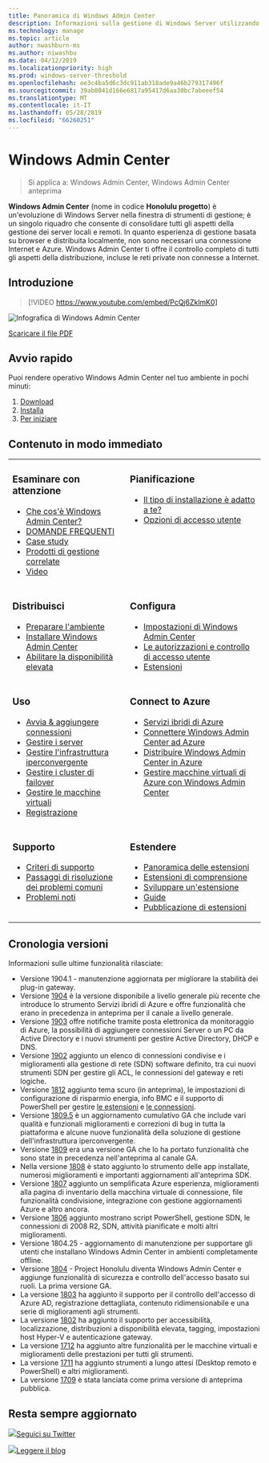 ```yaml
---
title: Panoramica di Windows Admin Center
description: Informazioni sulla gestione di Windows Server utilizzando Windows Admin Center (Project Honolulu)
ms.technology: manage
ms.topic: article
author: nwashburn-ms
ms.author: niwashbu
ms.date: 04/12/2019
ms.localizationpriority: high
ms.prod: windows-server-threshold
ms.openlocfilehash: ee3c4ba5d6c3dc911ab318ade9a46b279317496f
ms.sourcegitcommit: 39ab8041d166e6817a95417d6aa30bc7abeeef54
ms.translationtype: MT
ms.contentlocale: it-IT
ms.lasthandoff: 05/28/2019
ms.locfileid: "66260251"
---
```

# <a name="windows-admin-center"></a>Windows Admin Center

>Si applica a: Windows Admin Center, Windows Admin Center anteprima

**Windows Admin Center** (nome in codice **Honolulu progetto**) è un'evoluzione di Windows Server nella finestra di strumenti di gestione; è un singolo riquadro che consente di consolidare tutti gli aspetti della gestione dei server locali e remoti. In quanto esperienza di gestione basata su browser e distribuita localmente, non sono necessari una connessione Internet e Azure. Windows Admin Center ti offre il controllo completo di tutti gli aspetti della distribuzione, incluse le reti private non connesse a Internet.

## <a name="introduction"></a>Introduzione

>[!VIDEO https://www.youtube.com/embed/PcQj6ZklmK0]

![Infografica di Windows Admin Center](media/WAC1809Poster_thumb.PNG)

[Scaricare il file PDF](https://github.com/MicrosoftDocs/windowsserverdocs/raw/master/WindowsServerDocs/manage/windows-admin-center/media/WindowsAdminCenter1809Poster.pdf)

## <a name="quick-start"></a>Avvio rapido

Puoi rendere operativo Windows Admin Center nel tuo ambiente in pochi minuti:

1. [Download](https://aka.ms/windowsadmincenter)
2. [Installa](deploy/install.md)
3. [Per iniziare](use/get-started.md)

## <a name="contents-at-a-glance"></a>Contenuto in modo immediato

<table>
    <tr></tr>
    <tr>
        <td style="vertical-align: top;">
            <h3>Esaminare con attenzione</h3>
            <ul>
            <li><a href="understand/what-is.md">Che cos'è Windows Admin Center?</a>
            <li><a href="understand/faq.md">DOMANDE FREQUENTI</a>
            <li><a href="understand/case-studies.md">Case study</a>
            <li><a href="understand/related-management.md">Prodotti di gestione correlate</a>
            <li><a href="understand/videos.md">Video</a>
            </ul>
        </td>
        <td style="vertical-align: top;">
            <h3>Pianificazione</h3>
            <ul>
            <li><a href="plan/installation-options.md">Il tipo di installazione è adatto a te?</a>
            <li><a href="plan/user-access-options.md">Opzioni di accesso utente</a>
            <br>
            </ul>
        </td>
    </tr>
    <tr>
        <td style="vertical-align: top;">
            <h3>Distribuisci</h3>
            <ul>
            <li><a href="deploy/prepare-environment.md">Preparare l'ambiente</a>
            <li><a href="deploy/install.md">Installare Windows Admin Center</a>
            <li><a href="deploy/high-availability.md">Abilitare la disponibilità elevata</a>
         </ul>
        </td>
        <td style="vertical-align: top;">
            <h3>Configura</h3>
            <ul>
            <li><a href="configure/settings.md">Impostazioni di Windows Admin Center</a>
            <li><a href="configure/user-access-control.md">Le autorizzazioni e controllo di accesso utente</a>
            <li><a href="configure/using-extensions.md">Estensioni</a>
            </ul>
        </td>
    </tr>
    <tr>
        <td style="vertical-align: top;">
            <h3>Uso</h3>
            <ul>
            <li><a href="use/get-started.md">Avvia & aggiungere connessioni</a>
            <li><a href="use/manage-servers.md">Gestire i server</a>
            <li><a href="use/manage-hyper-converged.md">Gestire l'infrastruttura iperconvergente</a>
            <li><a href="use/manage-failover-clusters.md">Gestire i cluster di failover</a>
            <li><a href="use/manage-virtual-machines.md">Gestire le macchine virtuali</a>
            <li><a href="use/logging.md">Registrazione</a>
            </ul>
        </td>
        <td style="vertical-align: top;">
            <h3>Connect to Azure</h3>
            <ul>
            <li><a href="azure/index.md">Servizi ibridi di Azure</a></li>
            <li><a href="azure/azure-integration.md">Connettere Windows Admin Center ad Azure</a></li>
            <li><a href="azure/deploy-wac-in-azure.md">Distribuire Windows Admin Center in Azure</a></li>
            <li><a href="azure/manage-azure-vms.md">Gestire macchine virtuali di Azure con Windows Admin Center</a></li>
            </ul>
        </td>
    </tr>
    <tr>
            <td style="vertical-align: top;">
            <h3>Supporto</h3>
            <ul>
            <li><a href="support/index.md">Criteri di supporto</a>
            <li><a href="support/troubleshooting.md">Passaggi di risoluzione dei problemi comuni</a>
            <li><a href="support/known-issues.md">Problemi noti</a>
            </ul>
        </td>
            <td style="vertical-align: top;">
            <h3>Estendere</h3>
            <ul>
            <li><a href="extend/extensibility-overview.md">Panoramica delle estensioni</a>
            <li><a href="extend/understand-extensions.md">Estensioni di comprensione</a>
            <li><a href="extend/developing-extensions.md">Sviluppare un'estensione</a>
            <li><a href="extend/publish-extensions.md">Guide</a>
            <li><a href="extend/publish-extensions.md">Pubblicazione di estensioni</a>
            </ul>
        </td>
    </tr>

</table>

## <a name="release-history"></a>Cronologia versioni

Informazioni sulle ultime funzionalità rilasciate:

- Versione 1904.1 - manutenzione aggiornata per migliorare la stabilità dei plug-in gateway.
- Versione [1904](https://aka.ms/wac1904) è la versione disponibile a livello generale più recente che introduce lo strumento Servizi ibridi di Azure e offre funzionalità che erano in precedenza in anteprima per il canale a livello generale.
- Versione [1903](https://aka.ms/wac1903) offre notifiche tramite posta elettronica da monitoraggio di Azure, la possibilità di aggiungere connessioni Server o un PC da Active Directory e i nuovi strumenti per gestire Active Directory, DHCP e DNS.
- Versione [1902](https://aka.ms/wac1902) aggiunto un elenco di connessioni condivise e i miglioramenti alla gestione di rete (SDN) software definito, tra cui nuovi strumenti SDN per gestire gli ACL, le connessioni del gateway e reti logiche.
- Versione [1812](https://aka.ms/wac1812) aggiunto tema scuro (in anteprima), le impostazioni di configurazione di risparmio energia, info BMC e il supporto di PowerShell per gestire [le estensioni](./configure/using-extensions.md#manage-extensions-with-powershell) e [le connessioni](./use/get-started.md#use-powershell-to-import-or-export-your-connections-with-tags).
- Versione [1809.5](https://aka.ms/wac1809.5) è un aggiornamento cumulativo GA che include vari qualità e funzionali miglioramenti e correzioni di bug in tutta la piattaforma e alcune nuove funzionalità della soluzione di gestione dell'infrastruttura iperconvergente.
- Versione [1809](https://cloudblogs.microsoft.com/windowsserver/2018/09/20/windows-admin-center-1809-and-sdk-now-generally-available/) era una versione GA che lo ha portato funzionalità che sono state in precedenza nell'anteprima al canale GA.
- Nella versione [1808](https://aka.ms/WACPreview1808-InsiderBlog) è stato aggiunto lo strumento delle app installate, numerosi miglioramenti e importanti aggiornamenti all'anteprima SDK.
- Versione [1807](https://aka.ms/WACPreview1807-InsiderBlog) aggiunto un semplificata Azure esperienza, miglioramenti alla pagina di inventario della macchina virtuale di connessione, file funzionalità condivisione, integrazione con gestione aggiornamenti Azure e altro ancora. 
- Versione [1806](https://aka.ms/WACPreview1806-InsiderBlog) aggiunto mostrano script PowerShell, gestione SDN, le connessioni di 2008 R2, SDN, attività pianificate e molti altri miglioramenti.
- Versione 1804.25 - aggiornamento di manutenzione per supportare gli utenti che installano Windows Admin Center in ambienti completamente offline.
- Versione [1804](https://cloudblogs.microsoft.com/windowsserver/2018/04/12/announcing-windows-admin-center-our-reimagined-management-experience/) - Project Honolulu diventa Windows Admin Center e aggiunge funzionalità di sicurezza e controllo dell'accesso basato sui ruoli. La prima versione GA.
- La versione [1803](https://blogs.windows.com/windowsexperience/2018/03/13/announcing-project-honolulu-technical-preview-1803-and-rsat-insider-preview-for-windows-10) ha aggiunto il supporto per il controllo dell'accesso di Azure AD, registrazione dettagliata, contenuto ridimensionabile e una serie di miglioramenti agli strumenti.
- La versione [1802](https://blogs.windows.com/windowsexperience/2018/02/13/announcing-windows-server-insider-preview-build-17093-project-honolulu-technical-preview-1802) ha aggiunto il supporto per accessibilità, localizzazione, distribuzioni a disponibilità elevata, tagging, impostazioni host Hyper-V e autenticazione gateway.
- La versione [1712](https://blogs.windows.com/windowsexperience/2017/12/19/announcing-project-honolulu-technical-preview-1712-build-05002) ha aggiunto altre funzionalità per le macchine virtuali e miglioramenti delle prestazioni per tutti gli strumenti.
- La versione [1711](https://cloudblogs.microsoft.com/windowsserver/2017/12/01/1711-update-to-project-honolulu-technical-preview-is-now-available/) ha aggiunto strumenti a lungo attesi (Desktop remoto e PowerShell) e altri miglioramenti.
- La versione [1709](https://cloudblogs.microsoft.com/windowsserver/2017/09/22/project-honolulu-technical-preview-is-now-available-for-download/) è stata lanciata come prima versione di anteprima pubblica.

## <a name="stay-updated"></a>Resta sempre aggiornato

![ ](//img-prod-cms-rt-microsoft-com.akamaized.net/cms/api/am/imageFileData/REOolR)[Seguici su Twitter](https://twitter.com/servermgmt)

![ ](//img-prod-cms-rt-microsoft-com.akamaized.net/cms/api/am/imageFileData/REOtyw)[Leggere il blog](https://blogs.technet.microsoft.com/servermanagement/)
